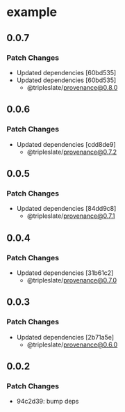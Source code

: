 # example

## 0.0.7
### Patch Changes

- Updated dependencies [60bd535]
- Updated dependencies [60bd535]
  - @tripleslate/provenance@0.8.0

## 0.0.6

### Patch Changes

- Updated dependencies [cdd8de9]
  - @tripleslate/provenance@0.7.2

## 0.0.5

### Patch Changes

- Updated dependencies [84dd9c8]
  - @tripleslate/provenance@0.7.1

## 0.0.4

### Patch Changes

- Updated dependencies [31b61c2]
  - @tripleslate/provenance@0.7.0

## 0.0.3

### Patch Changes

- Updated dependencies [2b71a5e]
  - @tripleslate/provenance@0.6.0

## 0.0.2

### Patch Changes

- 94c2d39: bump deps
